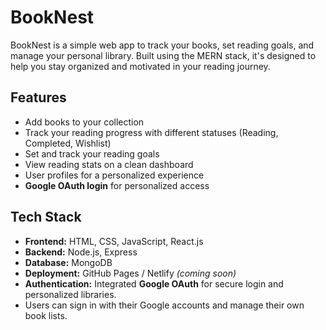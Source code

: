 # BookNest

BookNest is a simple web app to track your books, set reading goals, and manage your personal library. Built using the MERN stack, it's designed to help you stay organized and motivated in your reading journey.

## Features

- Add books to your collection
- Track your reading progress with different statuses (Reading, Completed, Wishlist)
- Set and track your reading goals
- View reading stats on a clean dashboard
- User profiles for a personalized experience
- **Google OAuth login** for personalized access

## Tech Stack

- **Frontend:** HTML, CSS, JavaScript, React.js
- **Backend:** Node.js, Express
- **Database:** MongoDB
- **Deployment:** GitHub Pages / Netlify *(coming soon)*
- **Authentication:** Integrated **Google OAuth** for secure login and personalized libraries.
- Users can sign in with their Google accounts and manage their own book lists.

